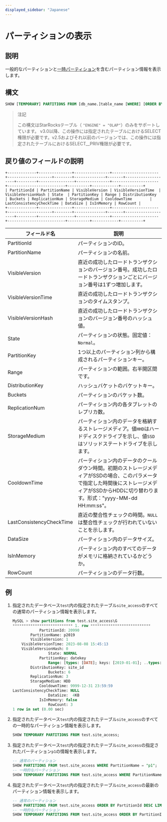 ```yaml
---
displayed_sidebar: "Japanese"
---
```


# パーティションの表示

## 説明

一般的なパーティションと[一時パーティション](../../../table_design/Temporary_partition.md)を含むパーティション情報を表示します。

## 構文

```sql
SHOW [TEMPORARY] PARTITIONS FROM [db_name.]table_name [WHERE] [ORDER BY] [LIMIT]
```

> 注記
>
> この構文はStarRocksテーブル（ `"ENGINE" = "OLAP"`）のみをサポートしています。
> v3.0以降、この操作には指定されたテーブルにおけるSELECT権限が必要です。v2.5およびそれ以前のバージョンでは、この操作には指定されたテーブルにおけるSELECT__PRIV権限が必要です。

## 戻り値のフィールドの説明

```plaintext
+-------------+---------------+----------------+---------------------+--------------------+--------+--------------+-------+--------------------+---------+----------------+---------------+---------------------+--------------------------+----------+------------+----------+
| PartitionId | PartitionName | VisibleVersion | VisibleVersionTime  | VisibleVersionHash | State  | PartitionKey | Range | DistributionKey    | Buckets | ReplicationNum | StorageMedium | CooldownTime        | LastConsistencyCheckTime | DataSize | IsInMemory | RowCount |
+-------------+---------------+----------------+---------------------+--------------------+--------+--------------+-------+--------------------+---------+----------------+---------------+---------------------+--------------------------+----------+------------+----------+
```

| **フィールド名**        | **説明**                                                     |
| ------------------------ | ------------------------------------------------------------ |
| PartitionId              | パーティションのID。                                           |
| PartitionName            | パーティションの名前。                                         |
| VisibleVersion           | 直近の成功したロードトランザクションのバージョン番号。成功したロードトランザクションごとにバージョン番号は1ずつ増加します。    |
| VisibleVersionTime       | 直近の成功したロードトランザクションのタイムスタンプ。           |
| VisibleVersionHash       | 直近の成功したロードトランザクションのバージョン番号のハッシュ値。         |
| State                    | パーティションの状態。固定値：`Normal`。                           |
| PartitionKey             | 1つ以上のパーティション列から構成されるパーティションキー。               |
| Range                    | パーティションの範囲。右半開区間です。                               |
| DistributionKey          | ハッシュバケットのバケットキー。                                      |
| Buckets                  | パーティションのバケット数。                                          |
| ReplicationNum           | パーティション内の各タブレットのレプリカ数。                            |
| StorageMedium            | パーティション内のデータを格納するストレージメディア。値`HHD`はハードディスクドライブを示し、値`SSD`はソリッドステートドライブを示します。 |
| CooldownTime             | パーティション内のデータのクールダウン時間。初期のストレージメディアがSSDの場合、このパラメータで指定した時間後にストレージメディアがSSDからHDDに切り替わります。形式："yyyy-MM-dd HH:mm:ss"。 |
| LastConsistencyCheckTime | 直近の整合性チェックの時間。`NULL`は整合性チェックが行われていないことを示します。 |
| DataSize                 | パーティション内のデータサイズ。                                           |
| IsInMemory               | パーティション内のすべてのデータがメモリに格納されているかどうか。               |
| RowCount                 | パーティションのデータ行数。                                           |

## 例

1. 指定されたデータベース`test`内の指定されたテーブル`site_access`のすべての通常のパーティション情報を表示します。

    ```SQL
    MySQL > show partitions from test.site_access\G
    *************************** 1. row ***************************
                PartitionId: 20990
            PartitionName: p2019 
            VisibleVersion: 1
        VisibleVersionTime: 2023-08-08 15:45:13
        VisibleVersionHash: 0
                    State: NORMAL
                PartitionKey: datekey
                    Range: [types: [DATE]; keys: [2019-01-01]; ..types: [DATE]; keys: [2020-01-01]; )
            DistributionKey: site_id
                    Buckets: 6
            ReplicationNum: 3
            StorageMedium: HDD
                CooldownTime: 9999-12-31 23:59:59
    LastConsistencyCheckTime: NULL
                    DataSize:  4KB   
                IsInMemory: false
                    RowCount: 3 
    1 row in set (0.00 sec)
    ```

2. 指定されたデータベース`test`内の指定されたテーブル`site_access`のすべての一時的なパーティション情報を表示します。

    ```sql
    SHOW TEMPORARY PARTITIONS FROM test.site_access;
    ```

3. 指定されたデータベース`test`内の指定されたテーブル`site_access`の指定されたパーティション`p1`の情報を表示します。

    ```sql
    -- 通常のパーティション
    SHOW PARTITIONS FROM test.site_access WHERE PartitionName = "p1";
    -- 一時的なパーティション
    SHOW TEMPORARY PARTITIONS FROM test.site_access WHERE PartitionName = "p1";
    ```

4. 指定されたデータベース`test`内の指定されたテーブル`site_access`の最新のパーティション情報を表示します。

    ```sql
    -- 通常のパーティション
    SHOW PARTITIONS FROM test.site_access ORDER BY PartitionId DESC LIMIT 1;
    -- 一時的なパーティション
    SHOW TEMPORARY PARTITIONS FROM test.site_access ORDER BY PartitionId DESC LIMIT 1;
    ```